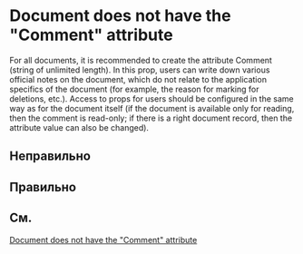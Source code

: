 # Document does not have the "Comment" attribute

For all documents, it is recommended to create the attribute Comment
(string of unlimited length). In this prop, users can
write down various official notes on the document, which
do not relate to the application specifics of the document (for example, the reason for marking
for deletions, etc.). Access to props for users should be
configured in the same way as for the document itself (if the document is available only
for reading, then the comment is read-only; if there is a right
document record, then the attribute value can also be changed).

## Неправильно

## Правильно

## См.

[Document does not have the "Comment" attribute](https://its.1c.ru/db/v8std#content:531:hdoc:1)